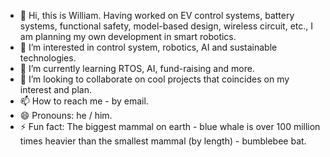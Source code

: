 - 👋 Hi, this is William. Having worked on EV control systems, battery systems, functional safety, model-based design, wireless circuit, etc., I am planning my own development in smart robotics.
- 👀 I’m interested in control system, robotics, AI and sustainable technologies.
- 🌱 I’m currently learning RTOS, AI, fund-raising and more.
- 💞️ I’m looking to collaborate on cool projects that coincides on my interest and plan.
- 📫 How to reach me - by email.
- 😄 Pronouns: he / him.
- ⚡ Fun fact: The biggest mammal on earth - blue whale is over 100 million times heavier than the smallest mammal (by length) - bumblebee bat.

<!---
will-pwr/will-pwr is a ✨ special ✨ repository because its `README.md` (this file) appears on your GitHub profile.
You can click the Preview link to take a look at your changes.
--->
